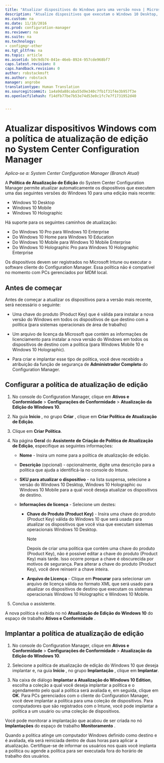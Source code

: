```yaml
---
title: "Atualizar dispositivos do Windows para uma versão nova | Microsoft Docs"
description: "Atualize dispositivos que executam o Windows 10 Desktop, o Windows 10 Mobile ou Windows 10 Holographic para uma edição mais recente automaticamente."
ms.custom: na
ms.date: 11/18/2016
ms.prod: configuration-manager
ms.reviewer: na
ms.suite: na
ms.technology:
- configmgr-other
ms.tgt_pltfrm: na
ms.topic: article
ms.assetid: b0c9db74-841e-46eb-8924-957cde968bf7
caps.latest.revision: 8
caps.handback.revision: 0
author: robstackmsft
ms.author: robstack
manager: angrobe
translationtype: Human Translation
ms.sourcegitcommit: 1a4a9da88caba55d9e340c7fb1f31f4e3b957f3e
ms.openlocfilehash: f14dfb77be7b53e74d53e0c1fc7e7f1731952d40


---
```


# <a name="upgrade-windows-devices-with-the-edition-upgrade-policy-in-system-center-configuration-manager"></a>Atualizar dispositivos Windows com a política de atualização de edição no System Center Configuration Manager

*Aplica-se a: System Center Configuration Manager (Branch Atual)*


A **Política de Atualização de Edição** do System Center Configuration Manager permite atualizar automaticamente os dispositivos que executem uma das seguintes versões do Windows 10 para uma edição mais recente:

- Windows 10 Desktop
- Windows 10 Mobile
- Windows 10 Holographic

Há suporte para os seguintes caminhos de atualização:

- Do Windows 10 Pro para Windows 10 Enterprise
- Do Windows 10 Home para Windows 10 Education
- Do Windows 10 Mobile para Windows 10 Mobile Enterprise
- Do Windows 10 Holographic Pro para Windows 10 Holographic Enterprise

Os dispositivos devem ser registrados no Microsoft Intune ou executar o software cliente do Configuration Manager. Essa política não é compatível no momento com PCs gerenciados por MDM local.

## <a name="before-you-start"></a>Antes de começar  
 Antes de começar a atualizar os dispositivos para a versão mais recente, será necessário o seguinte:  

-   Uma chave do produto (Product Key) que é válida para instalar a nova versão do Windows em todos os dispositivos de que destino com a política (para sistemas operacionais de área de trabalho)  

-   Um arquivo de licença da Microsoft que contém as informações de licenciamento para instalar a nova versão do Windows em todos os dispositivos de destino com a política (para Windows Mobile 10 e Windows 10 Holographic).

- Para criar e implantar esse tipo de política, você deve recebido a atribuição da função de segurança de **Administrador Completo** do Configuration Manager.

## <a name="configure-the-edition-upgrade-policy"></a>Configurar a política de atualização de edição  

1.  No console do Configuration Manager, clique em **Ativos e Conformidade** > **Configurações de Conformidade** > **Atualização da Edição do Windows 10**.  

3.  Na guia **Início** , no grupo **Criar** , clique em **Criar Política de Atualização de Edição**.  

4.  Clique em **Criar Política**.  

5.  Na página **Geral** do **Assistente de Criação de Política de Atualização de Edição**, especifique as seguintes informações:  

    -   **Nome** - Insira um nome para a política de atualização de edição.  

    -   **Descrição** (opcional) - opcionalmente, digite uma descrição para a política que ajuda a identificá-la no console do Intune.  

    -   **SKU para atualizar o dispositivo** - na lista suspensa, selecione a versão do Windows 10 Desktop, Windows 10 Holographic ou Windows 10 Mobile para a qual você deseja atualizar os dispositivos de destino.  

    -   **Informações de licença** - Selecione um destes:  

        -   **Chave do Produto (Product Key)** - Insira uma chave do produto (Product Key) válida do Windows 10 que será usada para atualizar os dispositivos que você visa que executam sistemas operacionais Windows 10 Desktop.  

            > [!NOTE]  
            >  Depois de criar uma política que contém uma chave do produto (Product Key), não é possível editar a chave do produto (Product Key) mais tarde. Isso ocorre porque a chave é obscurecida por motivos de segurança. Para alterar a chave do produto (Product Key), você deve reinserir a chave inteira.  

        -   **Arquivo de Licença** - Clique em **Procurar** para selecionar um arquivo de licença válida no formato XML que será usado para atualizar os dispositivos de destino que executam os sistemas operacionais Windows 10 Holographic e Windows 10 Mobile.  

6.  Conclua o assistente.  

A nova política é exibida no nó **Atualização de Edição do Windows 10** do espaço de trabalho **Ativos e Conformidade** .  

## <a name="deploy-the-edition-upgrade-policy"></a>Implantar a política de atualização de edição  

1.  No console do Configuration Manager, clique em **Ativos e Conformidade** > **Configurações de Conformidade** > **Atualização da Edição do Windows 10**.  

3.  Selecione a política de atualização de edição do Windows 10 que deseja implantar e, na guia **Início** , no grupo **Implantação** , clique em **Implantar**.  

4.  Na caixa de diálogo **Implantar a Atualização do Windows 10 Edition**, escolha a coleção a qual você deseja implantar a política e o agendamento pelo qual a política será avaliada e, em seguida, clique em **OK**. Para PCs gerenciados com o cliente do Configuration Manager, você deve implantar a política para uma coleção de dispositivos. Para computadores que são registrados com o Intune, você pode implantar a política a um usuário ou uma coleção de dispositivos. 

Você pode monitorar a implantação que acabou de ser criada no nó **Implantações** do espaço de trabalho **Monitoramento** .  

 Quando a política atinge um computador Windows definido como destino e é avaliada, ela será reiniciada dentro de duas horas para aplicar a atualização. Certifique-se de informar os usuários nos quais você implanta a política ou agende a política para ser executada fora do horário de trabalho dos usuários.



<!--HONumber=Dec16_HO3-->


